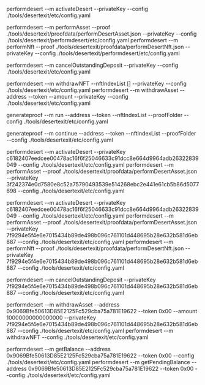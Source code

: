 
performdesert --m activateDesert  --privateKey   --config ./tools/desertexit/etc/config.yaml

performdesert --m performAsset  --proof ./tools/desertexit/proofdata/performDesertAsset.json  --privateKey  --config ./tools/desertexit/performdesert/etc/config.yaml
performdesert --m performNft    --proof  ./tools/desertexit/proofdata/performDesertNft.json  --privateKey  --config ./tools/desertexit/performdesert/etc/config.yaml

performdesert --m cancelOutstandingDeposit  --privateKey  --config ./tools/desertexit/etc/config.yaml

performdesert --m withdrawNFT   --nftIndexList []  --privateKey  --config ./tools/desertexit/etc/config.yaml
performdesert --m withdrawAsset    --address --token --amount --privateKey  --config ./tools/desertexit/etc/config.yaml



generateproof --m run  --address --token --nftIndexList  --proofFolder  --config ./tools/desertexit/etc/config.yaml

generateproof --m continue  --address --token  --nftIndexList --proofFolder  --config ./tools/desertexit/etc/config.yaml


performdesert --m activateDesert  --privateKey c6182407eedcee00478ac16f6f25046633c91dcc8e664d9964adb26322839049   --config ./tools/desertexit/etc/config.yaml
performdesert --m performAsset  --proof ./tools/desertexit/proofdata/performDesertAsset.json  --privateKey 3f242374e0d7580e8c52a75790493539e514268ebc2e441e61cb5b86d5077698  --config ./tools/desertexit/etc/config.yaml


performdesert --m activateDesert  --privateKey c6182407eedcee00478ac16f6f25046633c91dcc8e664d9964adb26322839049   --config ./tools/desertexit/etc/config.yaml
performdesert --m performAsset  --proof ./tools/desertexit/proofdata/performDesertAsset.json  --privateKey 7f9294e5f4e6e7015434b89de498b096c761101d448695b28e632b581d6eb887  --config ./tools/desertexit/etc/config.yaml
performdesert --m performNft    --proof  ./tools/desertexit/proofdata/performDesertNft.json  --privateKey 7f9294e5f4e6e7015434b89de498b096c761101d448695b28e632b581d6eb887  --config ./tools/desertexit/etc/config.yaml

performdesert --m cancelOutstandingDeposit  --privateKey 7f9294e5f4e6e7015434b89de498b096c761101d448695b28e632b581d6eb887  --config ./tools/desertexit/etc/config.yaml


performdesert --m withdrawAsset  --address 0x9069Bfe50613D85E2125Fc529cba75a781E19622  --token 0x00 --amount 10000000000000000 --privateKey 7f9294e5f4e6e7015434b89de498b096c761101d448695b28e632b581d6eb887 --config ./tools/desertexit/etc/config.yaml
performdesert --m withdrawNFT  --config ./tools/desertexit/etc/config.yaml


performdesert --m getBalance  --address 0x9069Bfe50613D85E2125Fc529cba75a781E19622  --token 0x00 --config ./tools/desertexit/etc/config.yaml
performdesert --m getPendingBalance  --address 0x9069Bfe50613D85E2125Fc529cba75a781E19622  --token 0x00 --config ./tools/desertexit/etc/config.yaml

